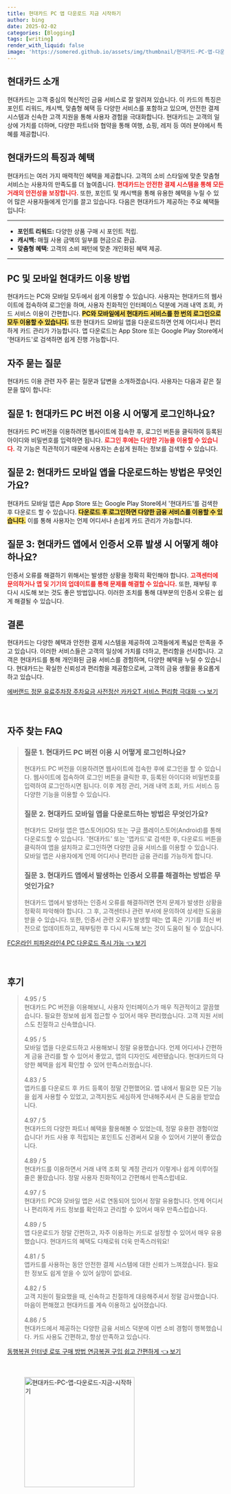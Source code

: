 ```yaml
---
title: 현대카드 PC 앱 다운로드 지금 시작하기
author: bing
date: 2025-02-02
categories: [Blogging]
tags: [writing]
render_with_liquid: false
image: 'https://somered.github.io/assets/img/thumbnail/현대카드-PC-앱-다운로드-지금-시작하기.webp'
---
```



<h2 id='현대카드_소개'>현대카드 소개</h2>

<p>현대카드는 고객 중심의 혁신적인 금융 서비스로 잘 알려져 있습니다. 이 카드의 특징은 포인트 리워드, 캐시백, 맞춤형 혜택 등 다양한 서비스를 포함하고 있으며, 안전한 결제 시스템과 신속한 고객 지원을 통해 사용자 경험을 극대화합니다. 현대카드는 고객의 일상에 가치를 더하며, 다양한 파트너와 협약을 통해 여행, 쇼핑, 레저 등 여러 분야에서 특혜를 제공합니다.</p>

<h2 id='현대카드_특징과_혜택'>현대카드의 특징과 혜택</h2>

<p>현대카드는 여러 가지 매력적인 혜택을 제공합니다. 고객의 소비 스타일에 맞춘 맞춤형 서비스는 사용자의 만족도를 더 높여줍니다. <b><span style="color: #ee2323;">현대카드는 안전한 결제 시스템을 통해 모든 거래의 안전성을 보장합니다.</span></b> 또한, 포인트 및 캐시백을 통해 유용한 혜택을 누릴 수 있어 많은 사용자들에게 인기를 끌고 있습니다. 다음은 현대카드가 제공하는 주요 혜택들입니다:</p>

<hr />

<ul>
    <li><b>포인트 리워드:</b> 다양한 상품 구매 시 포인트 적립.</li>
    <li><b>캐시백:</b> 매월 사용 금액의 일부를 현금으로 환급.</li>
    <li><b>맞춤형 혜택:</b> 고객의 소비 패턴에 맞춘 개인화된 혜택 제공.</li>
</ul>

<hr />

<h2 id='현대카드_이용방법'>PC 및 모바일 현대카드 이용 방법</h2>

<p>현대카드는 PC와 모바일 모두에서 쉽게 이용할 수 있습니다. 사용자는 현대카드의 웹사이트에 접속하여 로그인을 하며, 사용자 친화적인 인터페이스 덕분에 거래 내역 조회, 카드 서비스 이용이 간편합니다. <b><span style="background-color: #ffe066;">PC와 모바일에서 현대카드 서비스를 한 번의 로그인으로 모두 이용할 수 있습니다.</span></b> 또한 현대카드 모바일 앱을 다운로드하면 언제 어디서나 편리하게 카드 관리가 가능합니다. 앱 다운로드는 App Store 또는 Google Play Store에서 '현대카드'로 검색하면 쉽게 진행 가능합니다.</p>

<h2 id='자주_묻는_질문'>자주 묻는 질문</h2>

<p>현대카드 이용 관련 자주 묻는 질문과 답변을 소개하겠습니다. 사용자는 다음과 같은 질문을 많이 합니다:</p>

<h2 id='로그인_방법'>질문 1: 현대카드 PC 버전 이용 시 어떻게 로그인하나요?</h2>

<p>현대카드 PC 버전을 이용하려면 웹사이트에 접속한 후, 로그인 버튼을 클릭하여 등록된 아이디와 비밀번호를 입력하면 됩니다. <b><span style="color: #ee2323;">로그인 후에는 다양한 기능을 이용할 수 있습니다.</span></b> 각 기능은 직관적이기 때문에 사용자는 손쉽게 원하는 정보를 검색할 수 있습니다.</p>

<h2 id='모바일_앱_다운로드_방법'>질문 2: 현대카드 모바일 앱을 다운로드하는 방법은 무엇인가요?</h2>

<p>현대카드 모바일 앱은 App Store 또는 Google Play Store에서 '현대카드'를 검색한 후 다운로드 할 수 있습니다. <b><span style="background-color: #ffe066;">다운로드 후 로그인하면 다양한 금융 서비스를 이용할 수 있습니다.</span></b> 이를 통해 사용자는 언제 어디서나 손쉽게 카드 관리가 가능합니다.</p>

<h2 id='인증서_오류_해결_방법'>질문 3: 현대카드 앱에서 인증서 오류 발생 시 어떻게 해야 하나요?</h2>

<p>인증서 오류를 해결하기 위해서는 발생한 상황을 정확히 확인해야 합니다. <b><span style="color: #ee2323;">고객센터에 문의하거나 앱 및 기기의 업데이트를 통해 문제를 해결할 수 있습니다.</span></b> 또한, 재부팅 후 다시 시도해 보는 것도 좋은 방법입니다. 이러한 조치를 통해 대부분의 인증서 오류는 쉽게 해결될 수 있습니다.</p>

<h2 id='결론'>결론</h2>

<p>현대카드는 다양한 혜택과 안전한 결제 시스템을 제공하여 고객들에게 폭넓은 만족을 주고 있습니다. 이러한 서비스들은 고객의 일상에 가치를 더하고, 편리함을 선사합니다. 고객은 현대카드를 통해 개인화된 금융 서비스를 경험하며, 다양한 혜택을 누릴 수 있습니다. 현대카드는 확실한 신뢰성과 편리함을 제공함으로써, 고객의 금융 생활을 풍요롭게 하고 있습니다.</p>


<p><a class="click-button" title="에버랜드 정문 유료주차장 주차요금 사전정산 카카오T 서비스 편리함 극대화" href="https://somered.github.io/posts/%EC%97%90%EB%B2%84%EB%9E%9C%EB%93%9C-%EC%A0%95%EB%AC%B8-%EC%9C%A0%EB%A3%8C%EC%A3%BC%EC%B0%A8%EC%9E%A5-%EC%A3%BC%EC%B0%A8%EC%9A%94%EA%B8%88-%EC%82%AC%EC%A0%84%EC%A0%95%EC%82%B0-%EC%B9%B4%EC%B9%B4%EC%98%A4T-%EC%84%9C%EB%B9%84%EC%8A%A4-%ED%8E%B8%EB%A6%AC%ED%95%A8-%EA%B7%B9%EB%8C%80%ED%99%94/" rel="dofollow">에버랜드 정문 유료주차장 주차요금 사전정산 카카오T 서비스 편리함 극대화 👈 보기</a></p><br>
<h2 id='자주_찾는_FAQ'>자주 찾는 FAQ</h2>
<div itemscope="" itemtype="https://schema.org/FAQPage"> 
<blockquote> 
<div itemscope="" itemprop="mainEntity" itemtype="https://schema.org/Question"> 
<h3 itemprop="name">질문 1. 현대카드 PC 버전 이용 시 어떻게 로그인하나요?</h3> 
<div itemscope="" itemprop="acceptedAnswer" itemtype="https://schema.org/Answer"> 
<span itemprop="text"> 
<p>현대카드 PC 버전을 이용하려면 웹사이트에 접속한 후에 로그인을 할 수 있습니다. 웹사이트에 접속하여 로그인 버튼을 클릭한 후, 등록된 아이디와 비밀번호를 입력하여 로그인하시면 됩니다. 이후 계정 관리, 거래 내역 조회, 카드 서비스 등 다양한 기능을 이용할 수 있습니다.</p> 
</span> 
</div> 
</div> 

<div itemscope="" itemprop="mainEntity" itemtype="https://schema.org/Question"> 
<h3 itemprop="name">질문 2. 현대카드 모바일 앱을 다운로드하는 방법은 무엇인가요?</h3> 
<div itemscope="" itemprop="acceptedAnswer" itemtype="https://schema.org/Answer"> 
<span itemprop="text"> 
<p>현대카드 모바일 앱은 앱스토어(iOS) 또는 구글 플레이스토어(Android)를 통해 다운로드할 수 있습니다. '현대카드' 또는 '앱카드'로 검색한 후, 다운로드 버튼을 클릭하여 앱을 설치하고 로그인하면 다양한 금융 서비스를 이용할 수 있습니다. 모바일 앱은 사용자에게 언제 어디서나 편리한 금융 관리를 가능하게 합니다.</p> 
</span> 
</div> 
</div> 

<div itemscope="" itemprop="mainEntity" itemtype="https://schema.org/Question"> 
<h3 itemprop="name">질문 3. 현대카드 앱에서 발생하는 인증서 오류를 해결하는 방법은 무엇인가요?</h3> 
<div itemscope="" itemprop="acceptedAnswer" itemtype="https://schema.org/Answer"> 
<span itemprop="text"> 
<p>현대카드 앱에서 발생하는 인증서 오류를 해결하려면 먼저 문제가 발생한 상황을 정확히 파악해야 합니다. 그 후, 고객센터나 관련 부서에 문의하여 상세한 도움을 받을 수 있습니다. 또한, 인증서 관련 오류가 발생할 때는 앱 혹은 기기를 최신 버전으로 업데이트하고, 재부팅한 후 다시 시도해 보는 것이 도움이 될 수 있습니다.</p> 
</span> 
</div> 
</div> 

</blockquote> 
</div>
<p><a class="click-button" title="FC온라인 피파온라인4 PC 다운로드 즉시 가능" href="https://somered.github.io/posts/FC%EC%98%A8%EB%9D%BC%EC%9D%B8-%ED%94%BC%ED%8C%8C%EC%98%A8%EB%9D%BC%EC%9D%B84-PC-%EB%8B%A4%EC%9A%B4%EB%A1%9C%EB%93%9C-%EC%A6%89%EC%8B%9C-%EA%B0%80%EB%8A%A5/" rel="dofollow">FC온라인 피파온라인4 PC 다운로드 즉시 가능 👈 보기</a></p><br>
<h2 id='후기'>후기</h2>
<div itemscope itemtype="https://schema.org/Product">
  <blockquote>
  <div itemprop="review" itemscope itemtype="https://schema.org/Review">
      <div itemprop="reviewRating" itemscope itemtype="https://schema.org/Rating"> <span itemprop="ratingValue">4.95</span> / <span itemprop="bestRating">5</span> </div>
      <span itemprop="reviewBody">현대카드 PC 버전을 이용해보니, 사용자 인터페이스가 매우 직관적이고 깔끔했습니다. 필요한 정보에 쉽게 접근할 수 있어서 매우 편리했습니다. 고객 지원 서비스도 친절하고 신속했습니다.</span>
  </div>
  <br>
  <div itemprop="review" itemscope itemtype="https://schema.org/Review">
      <div itemprop="reviewRating" itemscope itemtype="https://schema.org/Rating"> <span itemprop="ratingValue">4.95</span> / <span itemprop="bestRating">5</span> </div>
      <span itemprop="reviewBody">모바일 앱을 다운로드하고 사용해보니 정말 유용했습니다. 언제 어디서나 간편하게 금융 관리를 할 수 있어서 좋았고, 앱의 디자인도 세련됐습니다. 현대카드의 다양한 혜택을 쉽게 확인할 수 있어 만족스러웠습니다.</span>
  </div>
  <br>
  <div itemprop="review" itemscope itemtype="https://schema.org/Review">
      <div itemprop="reviewRating" itemscope itemtype="https://schema.org/Rating"> <span itemprop="ratingValue">4.83</span> / <span itemprop="bestRating">5</span> </div>
      <span itemprop="reviewBody">앱카드를 다운로드 후 카드 등록이 정말 간편했어요. 앱 내에서 필요한 모든 기능을 쉽게 사용할 수 있었고, 고객지원도 세심하게 안내해주셔서 큰 도움을 받았습니다.</span>
  </div>
  <br>
  <div itemprop="review" itemscope itemtype="https://schema.org/Review">
      <div itemprop="reviewRating" itemscope itemtype="https://schema.org/Rating"> <span itemprop="ratingValue">4.97</span> / <span itemprop="bestRating">5</span> </div>
      <span itemprop="reviewBody">현대카드의 다양한 파트너 혜택을 활용해볼 수 있었는데, 정말 유용한 경험이었습니다! 카드 사용 후 적립되는 포인트도 신경써서 모을 수 있어서 기분이 좋았습니다.</span>
  </div>
  <br>
  <div itemprop="review" itemscope itemtype="https://schema.org/Review">
      <div itemprop="reviewRating" itemscope itemtype="https://schema.org/Rating"> <span itemprop="ratingValue">4.89</span> / <span itemprop="bestRating">5</span> </div>
      <span itemprop="reviewBody">현대카드를 이용하면서 거래 내역 조회 및 계정 관리가 이렇게나 쉽게 이루어질 줄은 몰랐습니다. 정말 사용자 친화적이고 간편해서 만족스럽네요.</span>
  </div>
  <br>
  <div itemprop="review" itemscope itemtype="https://schema.org/Review">
      <div itemprop="reviewRating" itemscope itemtype="https://schema.org/Rating"> <span itemprop="ratingValue">4.97</span> / <span itemprop="bestRating">5</span> </div>
      <span itemprop="reviewBody">현대카드 PC와 모바일 앱은 서로 연동되어 있어서 정말 유용합니다. 언제 어디서나 편리하게 카드 정보를 확인하고 관리할 수 있어서 매우 만족스럽습니다.</span>
  </div>
  <br>
  <div itemprop="review" itemscope itemtype="https://schema.org/Review">
      <div itemprop="reviewRating" itemscope itemtype="https://schema.org/Rating"> <span itemprop="ratingValue">4.89</span> / <span itemprop="bestRating">5</span> </div>
      <span itemprop="reviewBody">앱 다운로드가 정말 간편하고, 자주 이용하는 카드로 설정할 수 있어서 매우 유용했습니다. 현대카드의 혜택도 다채로워 더욱 만족스러워요!</span>
  </div>
  <br>
  <div itemprop="review" itemscope itemtype="https://schema.org/Review">
      <div itemprop="reviewRating" itemscope itemtype="https://schema.org/Rating"> <span itemprop="ratingValue">4.81</span> / <span itemprop="bestRating">5</span> </div>
      <span itemprop="reviewBody">앱카드를 사용하는 동안 안전한 결제 시스템에 대한 신뢰가 느껴졌습니다. 필요한 정보도 쉽게 얻을 수 있어 실망이 없네요.</span>
  </div>
  <br>
  <div itemprop="review" itemscope itemtype="https://schema.org/Review">
      <div itemprop="reviewRating" itemscope itemtype="https://schema.org/Rating"> <span itemprop="ratingValue">4.82</span> / <span itemprop="bestRating">5</span> </div>
      <span itemprop="reviewBody">고객 지원이 필요했을 때, 신속하고 친절하게 대응해주셔서 정말 감사했습니다. 마음이 편해졌고 현대카드를 계속 이용하고 싶어졌습니다.</span>
  </div>
  <br>
  <div itemprop="review" itemscope itemtype="https://schema.org/Review">
      <div itemprop="reviewRating" itemscope itemtype="https://schema.org/Rating"> <span itemprop="ratingValue">4.86</span> / <span itemprop="bestRating">5</span> </div>
      <span itemprop="reviewBody">현대카드에서 제공하는 다양한 금융 서비스 덕분에 이번 소비 경험이 행복했습니다. 카드 사용도 간편하고, 항상 만족하고 있습니다.</span>
  </div>
  </blockquote>
</div>
<p><a class="click-button" title="동행복권 인터넷 로또 구매 방법 연금복권 구입 쉽고 간편하게" href="https://somered.github.io/posts/%EB%8F%99%ED%96%89%EB%B3%B5%EA%B6%8C-%EC%9D%B8%ED%84%B0%EB%84%B7-%EB%A1%9C%EB%98%90-%EA%B5%AC%EB%A7%A4-%EB%B0%A9%EB%B2%95-%EC%97%B0%EA%B8%88%EB%B3%B5%EA%B6%8C-%EA%B5%AC%EC%9E%85-%EC%89%BD%EA%B3%A0-%EA%B0%84%ED%8E%B8%ED%95%98%EA%B2%8C/" rel="dofollow">동행복권 인터넷 로또 구매 방법 연금복권 구입 쉽고 간편하게 👈 보기</a></p><br>
<figure class="image"><img src="https://somered.github.io/assets/img/thumbnail/현대카드-PC-앱-다운로드-지금-시작하기.webp" alt="현대카드-PC-앱-다운로드-지금-시작하기" width="256" height="256"></figure>